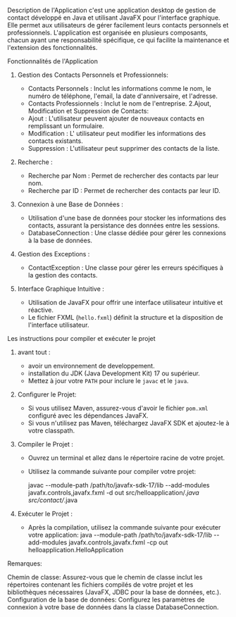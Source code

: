 Description de l'Application
c'est une application desktop de gestion de contact développé en Java et utilisant JavaFX pour l'interface graphique. 
Elle permet aux utilisateurs de gérer facilement leurs contacts personnels et professionnels. 
L'application est organisée en plusieurs composants, chacun ayant une responsabilité spécifique, ce qui facilite la maintenance et l'extension des fonctionnalités.

Fonctionnalités de l'Application
1. Gestion des Contacts Personnels et Professionnels:
   - Contacts Personnels : Inclut les informations comme le nom, le numéro de téléphone, l'email, la date d'anniversaire, et l'adresse.
   - Contacts Professionnels : Inclut le nom de l'entreprise.
2.Ajout, Modification et Suppression de Contacts:
   - Ajout : L'utilisateur peuvent ajouter de nouveaux contacts en remplissant un formulaire.
   - Modification : L' utilisateur peut modifier les informations des contacts existants.
   - Suppression : L'utilisateur peut supprimer des contacts de la liste.
3. Recherche :
   - Recherche par Nom : Permet de rechercher des contacts par leur nom.
   - Recherche par ID : Permet de rechercher des contacts par leur ID.
4. Connexion à une Base de Données :
   - Utilisation d'une base de données pour stocker les informations des contacts, assurant la persistance des données entre les sessions.
   - DatabaseConnection : Une classe dédiée pour gérer les connexions à la base de données.

5. Gestion des Exceptions :
   - ContactException : Une classe pour gérer les erreurs spécifiques à la gestion des contacts.

6. Interface Graphique Intuitive :
   - Utilisation de JavaFX pour offrir une interface utilisateur intuitive et réactive.
   - Le fichier FXML (`hello.fxml`) définit la structure et la disposition de l'interface utilisateur.

  Les instructions pour compiler et exécuter le projet

1. avant tout :
   - avoir un environnement de developpement.
   - installation du JDK (Java Development Kit) 17 ou supérieur.
   - Mettez à jour votre `PATH` pour inclure le `javac` et le `java`.

3. Configurer le Projet:
   - Si vous utilisez Maven, assurez-vous d'avoir le fichier `pom.xml` configuré avec les dépendances JavaFX.
   - Si vous n'utilisez pas Maven, téléchargez JavaFX SDK et ajoutez-le à votre classpath.

4. Compiler le Projet :
   - Ouvrez un terminal et allez dans le répertoire racine de votre projet.
   - Utilisez la commande suivante pour compiler votre projet:
   
     javac --module-path /path/to/javafx-sdk-17/lib --add-modules javafx.controls,javafx.fxml -d out src/helloapplication/*.java src/contact/*.java
     

5. Exécuter le Projet :
   - Après la compilation, utilisez la commande suivante pour exécuter votre application:
     java --module-path /path/to/javafx-sdk-17/lib --add-modules javafx.controls,javafx.fxml -cp out helloapplication.HelloApplication

Remarques:

Chemin de classe: Assurez-vous que le chemin de classe inclut les répertoires contenant les fichiers compilés de votre projet et les bibliothèques nécessaires (JavaFX, JDBC pour la base de données, etc.).
Configuration de la base de données: Configurez les paramètres de connexion à votre base de données dans la classe DatabaseConnection.

